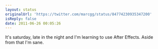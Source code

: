 ```yaml
---
layout: status
originalUrl: 'https://twitter.com/marcgg/status/84774230935347200'
isReply: false
date: 2011-06-26 00:05:26
---
```


It's saturday, late in the night and I'm learning to use After Effects. Aside from that I'm sane.
